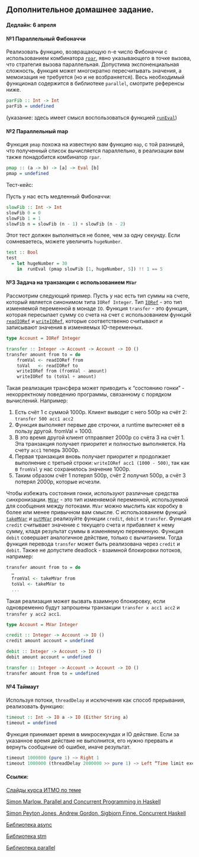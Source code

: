 ## Дополнительное домашнее задание.
#### Дедлайн: 6 апреля


#### №1 Параллельный Фибоначчи
Реализовать функцию, возвращающую n-е число Фибоначчи с использованием комбинатора [`rpar`](http://hackage.haskell.org/package/parallel-3.2.2.0/docs/Control-Parallel-Strategies.html#v:rpar), явно указывающего в точке вызова, что стратегия вызова параллельная. Допустима экспоненциальная сложность, функция может многократно пересчитывать значения, а мемоизация не требуется (но и не возбраняется). Весь необходимый функционал содержится в библиотеке `parallel`, смотрите референсы ниже.
```haskell
parFib :: Int -> Int
parFib = undefined
```
(указание: здесь имеет смысл воспользоваться функцией [`runEval`](http://hackage.haskell.org/package/parallel-3.2.2.0/docs/Control-Parallel-Strategies.html#v:runEval))

#### №2 Параллельный map
Функция `pmap` похожа на известную вам функцию `map`, с той разницей, что полученный список вычисляется параллельно, в реализации вам также понадобится комбинатор `rpar`.
```haskell
pmap :: (a -> b) -> [a] -> Eval [b]
pmap = undefined
```
Тест-кейс:

Пусть у нас есть медленный Фибоначчи:
```haskell
slowFib :: Int -> Int
slowFib 0 = 0
slowFib 1 = 1
slowFib n = slowFib (n - 1) + slowFib (n - 2)
```

Этот тест должен выполняться не более, чем за одну секунду. Если сомневаетесь, можете увеличить `hugeNumber`.
```haskell
test :: Bool
test
  = let hugeNumber = 30
    in  runEval (pmap slowFib [1, hugeNumber, 5]) !! 1 == 5
```


#### №3 Задача на транзакции с использованием `MVar`
Рассмотрим следующий пример. Пусть у нас есть тип суммы на счете, который является синонимом типа `IORef Integer`. Тип [`IORef`](https://hackage.haskell.org/package/base-4.12.0.0/docs/Data-IORef.html#t:IORef) - это тип изменяемой переменной в монаде `IO`. Функция `transfer` - это функция, которая пересылает сумму со счета на счет с использованием функций [`readIORef`](https://hackage.haskell.org/package/base-4.12.0.0/docs/Data-IORef.html#v:readIORef) и [`writeIORef`](https://hackage.haskell.org/package/base-4.12.0.0/docs/Data-IORef.html#v:readIORef), которые соответственно считывают и записывают значения в изменяемых IO-переменных.

```haskell
type Account = IORef Integer

transfer :: Integer -> Account -> Account -> IO ()
transfer amount from to = do
    fromVal <- readIORef from
    toVal   <- readIORef to
    writeIORef from (fromVal - amount)
    writeIORef to (toVal + amount)
```
Такая реализация трансфера может приводить к “состоянию гонки” - некорректному поведению программы, связанному с порядком вычислений. Например:
1. Есть счёт 1 с суммой 1000р. Клиент выводит с него 500р на счёт 2: `transfer 500 acc1 acc2`
2. Функция выполняет первые две строчки, а runtime вытесняет её в пользу другой. fromVal = 1000.
3. В это время другой клиент отправляет 2000р со счёта 3 на счёт 1. Эта транзакция получает приоритет и полностью выполняется. На счету `acc1` теперь 3000р.
4. Первая транзакция вновь получает приоритет и продолжает выполнение с третьей строки: `writeIORef acc1 (1000 - 500)`, так как в `fromVal` у нас сохранилось значение 1000р.
5. Таким образом счёт 1 потерял 500р, счёт 2 получил 500р, а счёт 3 потерял 2000р, которые исчезли.

Чтобы избежать состояния гонки, используют различные средства синхронизации. [`MVar`](http://hackage.haskell.org/package/base-4.12.0.0/docs/Control-Concurrent-MVar.html#t:MVar) - это тип изменяемой переменной, используемой для сообщения между потоками. `MVar` можно мыслить как коробку в более или менее привычном вам смысле. С использованием функций [`takeMVar`](http://hackage.haskell.org/package/base-4.12.0.0/docs/Control-Concurrent-MVar.html#v:takeMVar) и [`putMVar`](http://hackage.haskell.org/package/base-4.12.0.0/docs/Control-Concurrent-MVar.html#v:putMVar) реализуйте функции `credit`, `debit` и `transfer`.
Функция `credit` считывает значение с текущего счета и прибавляет к нему сумму, кладя результат суммы в изменяемую переменную. Функция `debit` совершает аналогичное действие, только с вычитанием. Тогда функция перевода `transfer` может быть реализована через `credit` и `debit`. Также не допустите deadlock - взаимной блокировки потоков, например:
```haskell
transfer amount from to = do
  …
  fromVal <- takeMVar from
  toVal <- takeMVar to
  ...
```

Такая реализация может вызвать взаимную блокировку, если одновременно будут запрошены транзакции `transfer x acc1 acc2` и `transfer y acc2 acc1`.

```haskell
type Account = MVar Integer

credit :: Integer -> Account -> IO ()
credit amount account = undefined

debit :: Integer -> Account -> IO ()
debit amount account = undefined

transfer :: Integer -> Account -> Account -> IO ()
transfer amount from to = undefined
```

#### №4 Таймаут
Используя потоки, `threadDelay` и исключения как способ прерывания, реализовать функцию:

```haskell
timeout :: Int -> IO a -> IO (Either String a)
timeout = undefined
```

Функция принимает время в микросекундах и IO действие. Если за указанное время действие не выполнится, его нужно прервать и вернуть сообщение об ошибке, иначе результат.
```haskell
timeout 1000000 (pure 1) ~> Right 1
timeout 1000000 (threadDelay 2000000 >> pure 1) ~> Left “Time limit exceeded”
```



#### Ссылки:
[Слайды курса ИТМО по теме](https://slides.com/danielrogozin/lecture-09-concurrency-exceptions-and-parallelism)

[Simon Marlow. Parallel and Concurrent Programming in Haskell](http://citeseerx.ist.psu.edu/viewdoc/download?doi=10.1.1.468.1136&rep=rep1&type=pdf)

[Simon Peyton Jones, Andrew Gordon, Sigbjorn Finne. Concurrent Haskell](https://www.microsoft.com/en-us/research/wp-content/uploads/1996/01/concurrent-haskell.pdf)

[Библиотека async](https://hackage.haskell.org/package/async)

[Библиотека stm](https://hackage.haskell.org/package/stm)

[Библиотека parallel](https://hackage.haskell.org/package/parallel)

